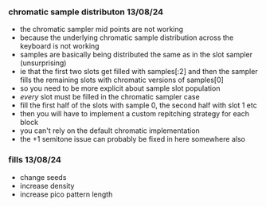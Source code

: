 ### chromatic sample distributon 13/08/24

- the chromatic sampler mid points are not working
- because the underlying chromatic sample distribution across the keyboard is not working
- samples are basically being distributed  the same as in the slot sampler (unsurprising)
- ie that the first two slots get filled with samples[:2] and then the sampler fills the remaining slots with chromatic versions of samples[0]
- so you need to be more explicit about sample slot population
- *every* slot must be filled in the chromatic sampler case
- fill the first half of the slots with sample 0, the second half with slot 1 etc
- then you will have to implement a custom repitching strategy for each block
- you can't rely on the default chromatic implementation
- the +1 semitone issue can probably be fixed in here somewhere also

### fills 13/08/24

- change seeds
- increase density
- increase pico pattern length
